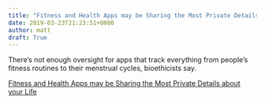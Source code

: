 ```yaml
---
title: "Fitness and Health Apps may be Sharing the Most Private Details about your Life"
date: 2019-03-23T21:23:51+0000
author: matt
draft: True
---
```

There’s not enough oversight for apps that track everything from people’s fitness routines to their menstrual cycles, bioethicists say.

[ Fitness and Health Apps may be Sharing the Most Private Details about your Life ]( https://www.marketwatch.com/story/fitness-and-health-apps-may-be-sharing-the-most-private-details-about-your-life-2019-02-26 )

